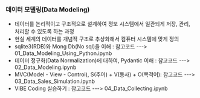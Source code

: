 ### 데이터 모델링(Data Modeling)
-  데이터를 논리적이고 구조적으로 설계하여 정보 시스템에서 일관되게 저장, 관리, 처리할 수 있도록 하는 과정
-  현실 세계의 데이터를 개념적 구조로 추상화해서 컴퓨터 시스템에 맞게 정의
-  sqlite3(RDB)와 Mong Db(No sql)을 이해 : 참고코드 ---> 01_Data_Modeling_Using_Python.ipynb
-  데이터 정규화(Data Normalization)에 대하여, Pydantic 이해 : 참고코드 ---> 02_Data_Modeling.ipynb
-  MVC(Model - View - Control), S(주어) + V(동사) + O(목적어): 참고코드 ---> 03_Data_Sales_Simulation.ipynb
-  VIBE Coding 실습하기 : 참고코드 ---> 04_Data_Collecting.ipynb

